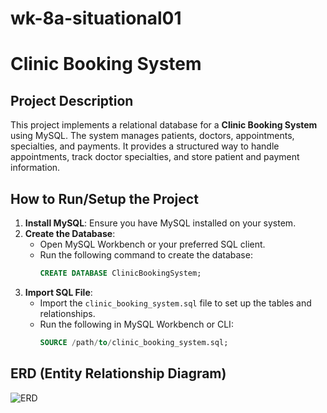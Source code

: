# wk-8a-situational01
# Clinic Booking System

## Project Description
This project implements a relational database for a **Clinic Booking System** using MySQL. The system manages patients, doctors, appointments, specialties, and payments. It provides a structured way to handle appointments, track doctor specialties, and store patient and payment information.

## How to Run/Setup the Project
1. **Install MySQL**: Ensure you have MySQL installed on your system.
2. **Create the Database**: 
   - Open MySQL Workbench or your preferred SQL client.
   - Run the following command to create the database:
     ```sql
     CREATE DATABASE ClinicBookingSystem;
     ```
3. **Import SQL File**:
   - Import the `clinic_booking_system.sql` file to set up the tables and relationships.
   - Run the following in MySQL Workbench or CLI:
     ```sql
     SOURCE /path/to/clinic_booking_system.sql;
     ```

## ERD (Entity Relationship Diagram)
![ERD](path/to/your/ERD_image.png)
